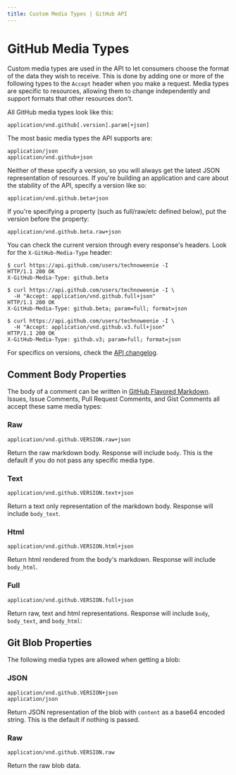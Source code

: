 ```yaml
---
title: Custom Media Types | GitHub API
---
```


# GitHub Media Types

Custom media types are used in the API to let consumers choose the format
of the data they wish to receive. This is done by adding one or more of
the following types to the `Accept` header when you make a request. Media types
are specific to resources, allowing them to change independently and support
formats that other resources don't.

All GitHub media types look like this:

    application/vnd.github[.version].param[+json]

The most basic media types the API supports are:

    application/json
    application/vnd.github+json

Neither of these specify a version, so you will always get the latest
JSON representation of resources.  If you're building an application and
care about the stability of the API, specify a version like so:

    application/vnd.github.beta+json

If you're specifying a property (such as full/raw/etc defined below),
put the version before the property:

    application/vnd.github.beta.raw+json

You can check the current version through every response's headers.  Look
for the `X-GitHub-Media-Type` header:

    $ curl https://api.github.com/users/technoweenie -I
    HTTP/1.1 200 OK
    X-GitHub-Media-Type: github.beta

    $ curl https://api.github.com/users/technoweenie -I \
      -H "Accept: application/vnd.github.full+json"
    HTTP/1.1 200 OK
    X-GitHub-Media-Type: github.beta; param=full; format=json

    $ curl https://api.github.com/users/technoweenie -I \
      -H "Accept: application/vnd.github.v3.full+json"
    HTTP/1.1 200 OK
    X-GitHub-Media-Type: github.v3; param=full; format=json

For specifics on versions, check the [API changelog](/v3/changelog).

## Comment Body Properties

The body of a comment can be written in [GitHub Flavored Markdown][gfm].
Issues, Issue Comments, Pull Request Comments, and Gist Comments all
accept these same media types:

### Raw

    application/vnd.github.VERSION.raw+json

Return the raw markdown body. Response will include `body`. This is the
default if you do not pass any specific media type.

### Text

    application/vnd.github.VERSION.text+json

Return a text only representation of the markdown body. Response will
include `body_text`.

### Html

    application/vnd.github.VERSION.html+json

Return html rendered from the body's markdown. Response will include
`body_html`.

### Full

    application/vnd.github.VERSION.full+json

Return raw, text and html representations. Response will include `body`,
`body_text`, and `body_html`:

## Git Blob Properties

The following media types are allowed when getting a blob:

### JSON

    application/vnd.github.VERSION+json
    application/json

Return JSON representation of the blob with `content` as a base64
encoded string. This is the default if nothing is passed.

### Raw

    application/vnd.github.VERSION.raw

Return the raw blob data.

[gfm]:http://github.github.com/github-flavored-markdown/

